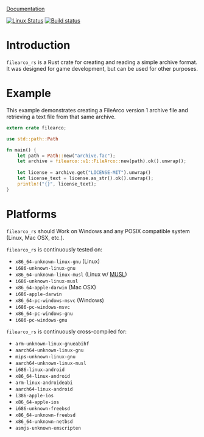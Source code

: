[Documentation](https://docs.rs/filearco)

[![Linux Status](https://travis-ci.org/Elzair/filearco_rs.svg?branch=master)](https://travis-ci.org/Elzair/filearcho_rs)
[![Build status](https://ci.appveyor.com/api/projects/status/gkeu80ru3gq3b7sg?svg=true)](https://ci.appveyor.com/project/Elzair/filearco-rs)

# Introduction

`filearco_rs` is a Rust crate for creating and reading a simple archive format. It was designed for game development, but can be used for other purposes.

# Example

This example demonstrates creating a FileArco version 1 archive file and retrieving a text file from that same archive.

```rust
extern crate filearco;

use std::path::Path

fn main() {
    let path = Path::new("archive.fac");
    let archive = filearco::v1::FileArco::new(path).ok().unwrap();
    
    let license = archive.get("LICENSE-MIT").unwrap()
    let license_text = license.as_str().ok().unwrap();
    println!("{}", license_text);
}

```

# Platforms

`filearco_rs` should Work on Windows and any POSIX compatible system (Linux, Mac OSX, etc.).

`filearco_rs` is continuously tested on:
  * `x86_64-unknown-linux-gnu` (Linux)
  * `i686-unknown-linux-gnu`
  * `x86_64-unknown-linux-musl` (Linux w/ [MUSL](https://www.musl-libc.org/))
  * `i686-unknown-linux-musl`
  * `x86_64-apple-darwin` (Mac OSX)
  * `i686-apple-darwin`
  * `x86_64-pc-windows-msvc` (Windows)
  * `i686-pc-windows-msvc`
  * `x86_64-pc-windows-gnu`
  * `i686-pc-windows-gnu`

`filearco_rs` is continuously cross-compiled for:
  * `arm-unknown-linux-gnueabihf`
  * `aarch64-unknown-linux-gnu`
  * `mips-unknown-linux-gnu`
  * `aarch64-unknown-linux-musl`
  * `i686-linux-android`
  * `x86_64-linux-android`
  * `arm-linux-androideabi`
  * `aarch64-linux-android`
  * `i386-apple-ios`
  * `x86_64-apple-ios`
  * `i686-unknown-freebsd`
  * `x86_64-unknown-freebsd`
  * `x86_64-unknown-netbsd`
  * `asmjs-unknown-emscripten`
